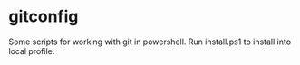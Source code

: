 gitconfig
=========

Some scripts for working with git in powershell.  Run install.ps1 to install into local profile.
